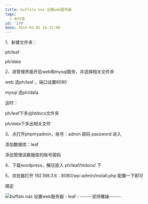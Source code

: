 ```yaml
---
title: buffalo nas 设置web服务器
tags:
  - 未分类
id: '170'
date: 2014-02-05 16:31:00
---
```


1、新建文件夹：

ph/leaf

ph/data

  

2、进管理界面开启web和mysql服务，并选择相关文件夹

web 选ph/leaf ，端口设置8080

mysql 选ph/data

这时：

ph/leaf下多出htdocs文件夹

ph/data下多出相关文件

  

3、点打开phpmyadmin，账号：admin 密码 password 进入

添加数据库：leaf

添加管理该数据库的账号密码

  

4、下载wordpress，解压放入 ph/leaf/htdocs/ 下

  

5、浏览器打开 192.168.3.6：8080/wp-admin/install.php 配置一下即可

  

搞定

![buffalo nas 设置web服务器 - leaf - ------坚持雅操------](http://img2.ph.126.net/-_hee80LfIuYEbJKKWuRHA==/57139420372759511.png "buffalo nas 设置web服务器 - leaf - ------坚持雅操------")